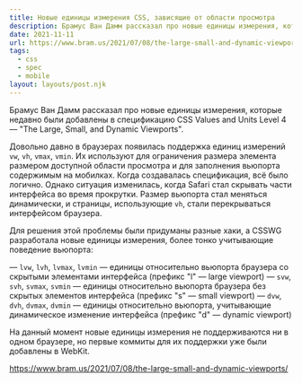 ```yaml
---
title: Новые единицы измерения CSS, зависящие от области просмотра
description: Брамус Ван Дамм рассказал про новые единицы измерения, которые недавно были добавлены в спецификацию CSS Values and Units Level 4
date: 2021-11-11
url: https://www.bram.us/2021/07/08/the-large-small-and-dynamic-viewports/
tags:
  - css 
  - spec 
  - mobile
layout: layouts/post.njk
---
```

Брамус Ван Дамм рассказал про новые единицы измерения, которые недавно были добавлены в спецификацию CSS Values and Units Level 4 — "The Large, Small, and Dynamic Viewports".

Довольно давно в браузерах появилась поддержка единиц измерений `vw`, `vh`, `vmax`, `vmin`. Их используют для ограничения размера элемента размером доступной области просмотра и для заполнения вьюпорта содержимым на мобилках. Когда создавалась спецификация, всё было логично. Однако ситуация изменилась, когда Safari стал скрывать части интерфейса во время прокрутки. Размер вьюпорта стал меняться динамически, и страницы, использующие `vh`, стали перекрываться интерфейсом браузера.

Для решения этой проблемы были придуманы разные хаки, а CSSWG разработала новые единицы измерения, более тонко учитывающие поведение вьюпорта:

— `lvw`, `lvh`, `lvmax`, `lvmin` — единицы относительно вьюпорта браузера со скрытыми элементами интерфейса (префикс "l" — large viewport)
— `svw`, `svh`, `svmax`, `svmin` — единицы относительно  вьюпорта браузера без скрытых элементов интерфейса (префикс "s" — small viewport)
— `dvw`, `dvh`, `dvmax`, `dvmin` — единицы относительно вьюпорта, учитывающие динамическое изменение интерфейса (префикс "d" — dynamic viewport)

На данный момент новые единицы измерения не поддерживаются ни в одном браузере, но первые коммиты для их поддержки уже были добавлены в WebKit.

https://www.bram.us/2021/07/08/the-large-small-and-dynamic-viewports/
